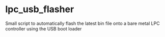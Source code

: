 lpc_usb_flasher
===============

Small script to automatically flash the latest bin file onto a bare metal LPC controller using the USB boot loader 
